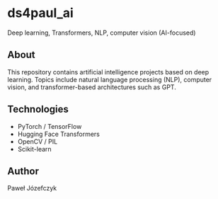 # ds4paul_ai
Deep learning, Transformers, NLP, computer vision (AI-focused)

## About
This repository contains artificial intelligence projects based on deep learning. Topics include natural language processing (NLP), computer vision, and transformer-based architectures such as GPT.

## Technologies
- PyTorch / TensorFlow
- Hugging Face Transformers
- OpenCV / PIL
- Scikit-learn

## Author
Paweł Józefczyk
